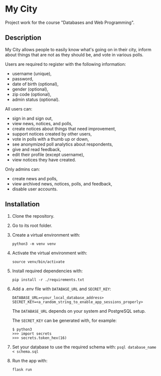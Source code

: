 # My City

Project work for the course "Databases and Web Programming".

## Description

My City allows people to easily know what's going on in their city, inform about things that are not as they should be, and vote in various polls.

Users are required to register with the following information:
- username (unique),
- password,
- date of birth (optional),
- gender (optional),
- zip code (optional),
- admin status (optional).

All users can:
- sign in and sign out,
- view news, notices, and polls,
- create notices about things that need improvement,
- support notices created by other users,
- vote in polls with a thumb up or down,
- see anonymized poll analytics about respondents,
- give and read feedback,
- edit their profile (except username),
- view notices they have created.

Only admins can:
- create news and polls,
- view archived news, notices, polls, and feedback,
- disable user accounts.

## Installation

1. Clone the repository.

2. Go to its root folder.

3. Create a virtual environment with:

    `python3 -m venv venv`

4. Activate the virtual environment with:

    `source venv/bin/activate`

5. Install required dependencies with:

    `pip install -r ./requirements.txt`

6. Add a .env file with `DATABASE_URL` and `SECRET_KEY`:

    ```
    DATABASE_URL=<your_local_database_address>
    SECRET_KEY=<a_random_string_to_enable_app_sessions_properly>
    ```

    The `DATABASE_URL` depends on your system and PostgreSQL setup.

    The `SECRET_KEY` can be generated with, for example:

    ```
    $ python3
    >>> import secrets
    >>> secrets.token_hex(16)
    ```

7. Set your database to use the required schema with: 
    `psql database_name < schema.sql`

8. Run the app with:

    `flask run`
